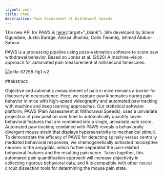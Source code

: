 ```yaml
---
layout: post
title: PAWS
description: Pain Assessment at Withdrawal Speeds
---
```

The new API for PAWS is [here](https://osimon81.github.io/PAWS/index.html){:target="_blank"}. Site developed by Simon Ogundare, Justin Burdge, Anissa Jhumka, Colin Twomey, Ishmail Abdus-Saboor.

PAWS is a processing pipeline using pose-estimation software to score paw withdrawal behavior. Based on Jones et al. (2020) A machine-vision approach for automated pain measurement at millisecond timescales.

![elife-57258-fig1-v2](https://github.com/user-attachments/assets/fb71d3cc-613b-4b6a-a172-9b818f9ec33b)

##abstract:

Objective and automatic measurement of pain in mice remains a barrier for discovery in neuroscience. Here, we capture paw kinematics during pain behavior in mice with high-speed videography and automated paw tracking with machine and deep learning approaches. Our statistical software platform, PAWS (Pain Assessment at Withdrawal Speeds), uses a univariate projection of paw position over time to automatically quantify seven behavioral features that are combined into a single, univariate pain score. Automated paw tracking combined with PAWS reveals a behaviorally divergent mouse strain that displays hypersensitivity to mechanical stimuli. To demonstrate the efficacy of PAWS for detecting spinally versus centrally mediated behavioral responses, we chemogenetically activated nociceptive neurons in the amygdala, which further separated the pain-related behavioral features and the resulting pain score. Taken together, this automated pain quantification approach will increase objectivity in collecting rigorous behavioral data, and it is compatible with other neural circuit dissection tools for determining the mouse pain state.
